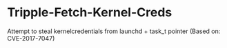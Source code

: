 # Tripple-Fetch-Kernel-Creds
Attempt to steal kernelcredentials from launchd + task_t pointer (Based on: CVE-2017-7047)
